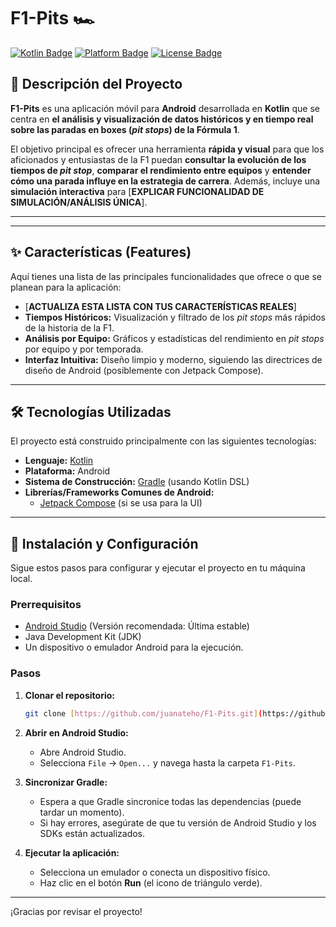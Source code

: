 # F1-Pits 🏎️

[![Kotlin Badge](https://img.shields.io/badge/Language-Kotlin-blue.svg)](https://kotlinlang.org/)
[![Platform Badge](https://img.shields.io/badge/Platform-Android-green.svg)](https://developer.android.com/)
[![License Badge](https://img.shields.io/badge/License-MIT-yellow.svg)](LICENSE)

## 📝 Descripción del Proyecto

**F1-Pits** es una aplicación móvil para **Android** desarrollada en **Kotlin** que se centra en **el análisis y visualización de datos históricos y en tiempo real sobre las paradas en boxes (*pit stops*) de la Fórmula 1**.

El objetivo principal es ofrecer una herramienta **rápida y visual** para que los aficionados y entusiastas de la F1 puedan **consultar la evolución de los tiempos de *pit stop***, **comparar el rendimiento entre equipos** y **entender cómo una parada influye en la estrategia de carrera**. Además, incluye una **simulación interactiva** para [**EXPLICAR FUNCIONALIDAD DE SIMULACIÓN/ANÁLISIS ÚNICA**].

---

---

## ✨ Características (Features)

Aquí tienes una lista de las principales funcionalidades que ofrece o que se planean para la aplicación:

* [**ACTUALIZA ESTA LISTA CON TUS CARACTERÍSTICAS REALES**]
* **Tiempos Históricos:** Visualización y filtrado de los *pit stops* más rápidos de la historia de la F1.
* **Análisis por Equipo:** Gráficos y estadísticas del rendimiento en *pit stops* por equipo y por temporada.
* **Interfaz Intuitiva:** Diseño limpio y moderno, siguiendo las directrices de diseño de Android (posiblemente con Jetpack Compose).

---

## 🛠️ Tecnologías Utilizadas

El proyecto está construido principalmente con las siguientes tecnologías:

* **Lenguaje:** [Kotlin](https://kotlinlang.org/)
* **Plataforma:** Android
* **Sistema de Construcción:** [Gradle](https://gradle.org/) (usando Kotlin DSL)
* **Librerías/Frameworks Comunes de Android:**
    * [Jetpack Compose](https://developer.android.com/jetpack/compose) (si se usa para la UI)

---

## 🚀 Instalación y Configuración

Sigue estos pasos para configurar y ejecutar el proyecto en tu máquina local.

### Prerrequisitos

* [Android Studio](https://developer.android.com/studio) (Versión recomendada: Última estable)
* Java Development Kit (JDK)
* Un dispositivo o emulador Android para la ejecución.

### Pasos

1.  **Clonar el repositorio:**
    ```bash
    git clone [https://github.com/juanateho/F1-Pits.git](https://github.com/juanateho/F1-Pits.git)
    ```

2.  **Abrir en Android Studio:**
    * Abre Android Studio.
    * Selecciona `File` -> `Open...` y navega hasta la carpeta `F1-Pits`.

3.  **Sincronizar Gradle:**
    * Espera a que Gradle sincronice todas las dependencias (puede tardar un momento).
    * Si hay errores, asegúrate de que tu versión de Android Studio y los SDKs están actualizados.

4.  **Ejecutar la aplicación:**
    * Selecciona un emulador o conecta un dispositivo físico.
    * Haz clic en el botón **Run** (el icono de triángulo verde).

---


¡Gracias por revisar el proyecto!
